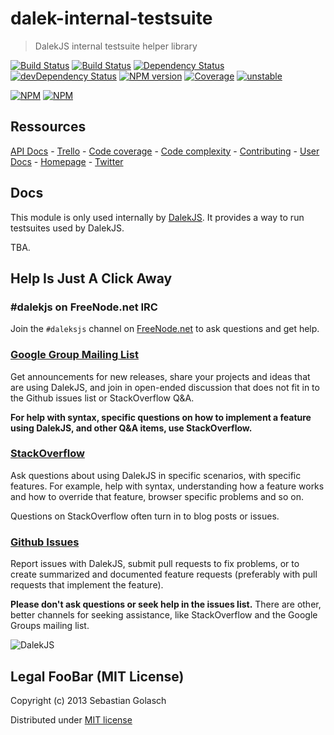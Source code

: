 dalek-internal-testsuite
========================

> DalekJS internal testsuite helper library

[![Build Status](https://travis-ci.org/dalekjs/dalek-internal-testsuite.png)](https://travis-ci.org/dalekjs/dalek-internal-testsuite)
[![Build Status](https://drone.io/github.com/dalekjs/dalek-internal-testsuite/status.png)](https://drone.io/github.com/dalekjs/dalek-internal-testsuite/latest)
[![Dependency Status](https://david-dm.org/dalekjs/dalek-internal-testsuite.png)](https://david-dm.org/dalekjs/dalek-internal-testsuite)
[![devDependency Status](https://david-dm.org/dalekjs/dalek-internal-testsuite/dev-status.png)](https://david-dm.org/dalekjs/dalek-internal-testsuite#info=devDependencies)
[![NPM version](https://badge.fury.io/js/dalek-internal-testsuite.png)](http://badge.fury.io/js/dalek-internal-testsuite)
[![Coverage](http://dalekjs.com/package/dalek-internal-testsuite/master/coverage/coverage.png)](http://dalekjs.com/package/dalek-internal-testsuite/master/coverage/index.html)
[![unstable](https://rawgithub.com/hughsk/stability-badges/master/dist/unstable.svg)](http://github.com/hughsk/stability-badges)

[![NPM](https://nodei.co/npm/dalek-internal-testsuite.png)](https://nodei.co/npm/dalek-internal-testsuite/)
[![NPM](https://nodei.co/npm-dl/dalek-internal-testsuite.png)](https://nodei.co/npm/dalek-internal-testsuite/)

## Ressources

[API Docs](http://dalekjs.com/package/dalek-internal-testsuite/master/api/index.html) -
[Trello](https://trello.com/b/hxXUdFss/dalek-internal-testsuite) -
[Code coverage](http://dalekjs.com/package/dalek-internal-testsuite/master/coverage/index.html) -
[Code complexity](http://dalekjs.com/package/dalek-internal-testsuite/master/complexity/index.html) -
[Contributing](https://github.com/dalekjs/dalek-internal-testsuite/blob/master/CONTRIBUTING.md) -
[User Docs](http://dalekjs.com/docs/master/testsuite.html) -
[Homepage](http://dalekjs.com) -
[Twitter](http://twitter.com/dalekjs)

## Docs

This module is only used internally by [DalekJS](//github.com/dalekjs/dalek).
It provides a way to run testsuites used by DalekJS.

TBA.

## Help Is Just A Click Away

### #dalekjs on FreeNode.net IRC

Join the `#daleksjs` channel on [FreeNode.net](http://freenode.net) to ask questions and get help.

### [Google Group Mailing List](https://groups.google.com/forum/#!forum/dalekjs)

Get announcements for new releases, share your projects and ideas that are
using DalekJS, and join in open-ended discussion that does not fit in
to the Github issues list or StackOverflow Q&A.

**For help with syntax, specific questions on how to implement a feature
using DalekJS, and other Q&A items, use StackOverflow.**

### [StackOverflow](http://stackoverflow.com/questions/tagged/dalekjs)

Ask questions about using DalekJS in specific scenarios, with
specific features. For example, help with syntax, understanding how a feature works and
how to override that feature, browser specific problems and so on.

Questions on StackOverflow often turn in to blog posts or issues.

### [Github Issues](//github.com/dalekjs/dalek-internal-testsuite/issues)

Report issues with DalekJS, submit pull requests to fix problems, or to
create summarized and documented feature requests (preferably with pull
requests that implement the feature).

**Please don't ask questions or seek help in the issues list.** There are
other, better channels for seeking assistance, like StackOverflow and the
Google Groups mailing list.

![DalekJS](https://raw.github.com/dalekjs/dalekjs.com/master/img/logo.png)

## Legal FooBar (MIT License)

Copyright (c) 2013 Sebastian Golasch

Distributed under [MIT license](https://github.com/dalekjs/dalek-internal-testsuite/blob/master/LICENSE-MIT)

